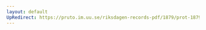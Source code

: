 ```yaml
---
layout: default
UpRedirect: https://pruto.im.uu.se/riksdagen-records-pdf/1879/prot-1879--ak--052.pdf
---
```

